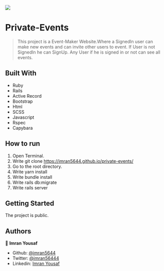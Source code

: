 ![](https://img.shields.io/badge/Microverse-blueviolet)

# Private-Events

> This project is a Event-Maker Website.Where a SignedIn user can make new events and can invite other users to event. If User is not SignedIn he can SignUp. Any User if he is signed in or not can see all events.

## Built With

- Ruby
- Rails
- Active Record
- Bootstrap
- Html
- SCSS
- Javascript
- Rspec
- Capybara

## How to run

1. Open Terminal.
2. Write git clone https://imran5644.github.io/private-events/
3. Go to the root directory.
4. Write yarn install
5. Write bundle install
6. Write rails db:migrate
6. Write rails server

## Getting Started

The project is public.

## Authors

👤 **Imran Yousaf** 

- Github: [@imran5644](https://github.com/imran5644)
- Twitter: [@imran56444](https://twitter.com/imran56444)
- Linkedin: [Imran Yousaf](https://www.linkedin.com/in/imran-yousaf5644/)
